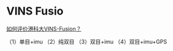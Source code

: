 # VINS Fusio
[如何评价港科大VINS-Fusion？](https://www.zhihu.com/question/309096467)

（1）单目+imu
（2）纯双目
（3）双目+imu
（4）双目+imu+GPS